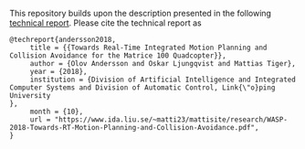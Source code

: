 This repository builds upon the description presented in the following [technical report](https://www.ida.liu.se/~matti23/mattisite/research/WASP-2018-Towards-RT-Motion-Planning-and-Collision-Avoidance.pdf). Please cite the technical report as
```
@techreport{andersson2018,
     title = {{Towards Real-Time Integrated Motion Planning and Collision Avoidance for the Matrice 100 Quadcopter}},
     author = {Olov Andersson and Oskar Ljungqvist and Mattias Tiger},
     year = {2018},
     institution = {Division of Artificial Intelligence and Integrated Computer Systems and Division of Automatic Control, Link{\"o}ping University
},
     month = {10},
     url = "https://www.ida.liu.se/~matti23/mattisite/research/WASP-2018-Towards-RT-Motion-Planning-and-Collision-Avoidance.pdf",
}

```